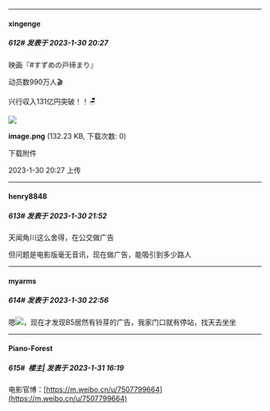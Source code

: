 
*****

####  xingenge  
##### 612#       发表于 2023-1-30 20:27

映画『#すずめの戸缔まり』

动员数990万人🎬

兴行収入131亿円突破！！🪑

<img src="https://img.saraba1st.com/forum/202301/30/202718tvf76lsvzs2q77ss.png" referrerpolicy="no-referrer">

<strong>image.png</strong> (132.23 KB, 下载次数: 0)

下载附件

2023-1-30 20:27 上传


*****

####  henry8848  
##### 613#       发表于 2023-1-30 21:52

天闻角川这么舍得，在公交做广告

但问题是电影版毫无音讯，现在做广告，能吸引到多少路人


*****

####  myarms  
##### 614#       发表于 2023-1-30 22:56

嗯<img src="https://static.saraba1st.com/image/smiley/face2017/105.png" referrerpolicy="no-referrer">，现在才发现B5居然有铃芽的广告，我家门口就有停站，找天去坐坐


*****

####  Piano-Forest  
##### 615#         楼主| 发表于 2023-1-31 16:19

电影官博：[https://m.weibo.cn/u/7507799664](https://m.weibo.cn/u/7507799664)

